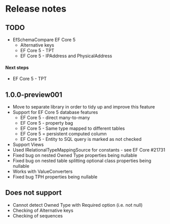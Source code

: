 # Release notes


## TODO

- EfSchemaCompare EF Core 5  
  - Alternative keys
  - EF Core 5 - TPT
  - EF Core 5 - IPAddress and PhysicalAddress

#### Next steps

  - EF Core 5 - TPT

## 1.0.0-preview001

- Move to separate library in order to tidy up and improve this feature
- Support for EF Core 5 database features
   - EF Core 5 - direct many-to-many
   - EF Core 5 - property bag
   - EF Core 5 - Same type mapped to different tables
   - EF Core 5 = persistent computed column
   - EF Core 5 - Entity to SQL query is marked as not checked
- Support Views
- Used IRelationalTypeMappingSource for constants - see EF Core #21731
- Fixed bug on nested Owned Type properties being nullable
- Fixed bug on nested table splitting optional class properties being nullable
- Works with ValueConverters
- Fixed bug TPH properties being nullable


## Does not support

- Cannot detect Owned Type with Required option (i.e. not null)
- Checking of Alternative keys
- Checking of sequences